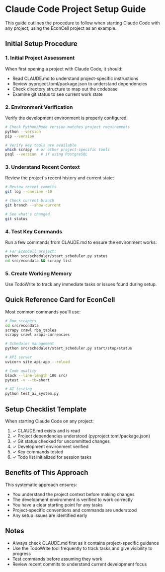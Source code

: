# Claude Code Project Setup Guide

This guide outlines the procedure to follow when starting Claude Code with any project, using the EconCell project as an example.

## Initial Setup Procedure

### 1. Initial Project Assessment
When first opening a project with Claude Code, it should:
- Read CLAUDE.md to understand project-specific instructions
- Review pyproject.toml/package.json to understand dependencies
- Check directory structure to map out the codebase
- Examine git status to see current work state

### 2. Environment Verification
Verify the development environment is properly configured:

```bash
# Check Python/Node version matches project requirements
python --version
pip --version

# Verify key tools are available
which scrapy  # or other project-specific tools
psql --version  # if using PostgreSQL
```

### 3. Understand Recent Context
Review the project's recent history and current state:

```bash
# Review recent commits
git log --oneline -10

# Check current branch
git branch --show-current

# See what's changed
git status
```

### 4. Test Key Commands
Run a few commands from CLAUDE.md to ensure the environment works:

```bash
# For EconCell project:
python src/scheduler/start_scheduler.py status
cd src/econdata && scrapy list
```

### 5. Create Working Memory
Use TodoWrite to track any immediate tasks or issues found during setup.

## Quick Reference Card for EconCell

Most common commands you'll use:

```bash
# Run scrapers
cd src/econdata
scrapy crawl rba_tables
scrapy crawl xrapi-currencies

# Scheduler management
python src/scheduler/start_scheduler.py start/stop/status

# API server
uvicorn site.api:app --reload

# Code quality
black --line-length 100 src/
pytest -v --tb=short

# AI testing
python test_ai_system.py
```

## Setup Checklist Template

When starting Claude Code on any project:

1. ✓ CLAUDE.md exists and is read
2. ✓ Project dependencies understood (pyproject.toml/package.json)
3. ✓ Git status checked for uncommitted changes
4. ✓ Development environment verified
5. ✓ Key commands tested
6. ✓ Todo list initialized for session tasks

## Benefits of This Approach

This systematic approach ensures:
- You understand the project context before making changes
- The development environment is verified to work correctly
- You have a clear starting point for any tasks
- Project-specific conventions and commands are understood
- Any setup issues are identified early

## Notes

- Always check CLAUDE.md first as it contains project-specific guidance
- Use the TodoWrite tool frequently to track tasks and give visibility to progress
- Test commands before assuming they work
- Review recent commits to understand current development focus